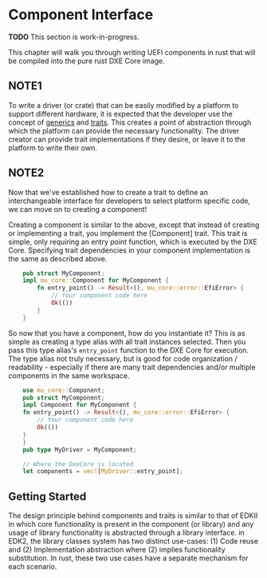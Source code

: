 # Component Interface

**TODO** This section is work-in-progress.

This chapter will walk you through writing UEFI components in rust that will be compiled into the
pure rust DXE Core image.

## NOTE1

To write a driver (or crate) that can be easily modified by a platform to support different
hardware, it is expected that the developer use the concept of [generics](https://doc.rust-lang.org/book/ch10-01-syntax.html)
and [traits](https://doc.rust-lang.org/book/ch10-02-traits.html). This creates a point of
abstraction through which the platform can provide the necessary functionality. The driver
creator can provide trait implementations if they desire, or leave it to the platform to write
their own.

## NOTE2

Now that we've established how to create a trait to define an interchangeable interface for
developers to select platform specific code, we can move on to creating a component!

Creating a component is similar to the above, except that instead of creating or implementing a
trait, you implement the [Component] trait. This trait is simple, only requiring an entry point
function, which is executed by the DXE Core. Specifying trait
dependencies in your component implementation is the same as described above.

``` rust
    pub struct MyComponent;
    impl mu_core::Component for MyComponent {
        fn entry_point() -> Result<(), mu_core::error::EfiError> {
            // Your component code here
            Ok(())
        }
    }
```

So now that you have a component, how do you instantiate it? This is as simple as creating
a type alias with all trait instances selected. Then you pass this type alias's `entry_point`
function to the DXE Core for execution. The type alias not truly necessary, but is good for
code organization / readability - especially if there are many trait dependencies and/or
multiple components in the same workspace.

``` rust
    use mu_core::Component;
    pub struct MyComponent;
    impl Component for MyComponent {
    fn entry_point() -> Result<(), mu_core::error::EfiError> {
        // Your component code here
        Ok(())
    }
    }
    pub type MyDriver = MyComponent;

    // Where the DxeCore is located
    let components = vec![MyDriver::entry_point];
```

## Getting Started

The design principle behind components and traits is similar to that of EDKII in which
core functionality is present in the component (or library) and any usage of library
functionality is abstracted through a library interface. in EDK2, the library classes system
has two distinct use-cases: (1) Code reuse and (2) Implementation abstraction where (2) implies
functionality substitution. In rust, these two use cases have a separate mechanism for each
scenario.
